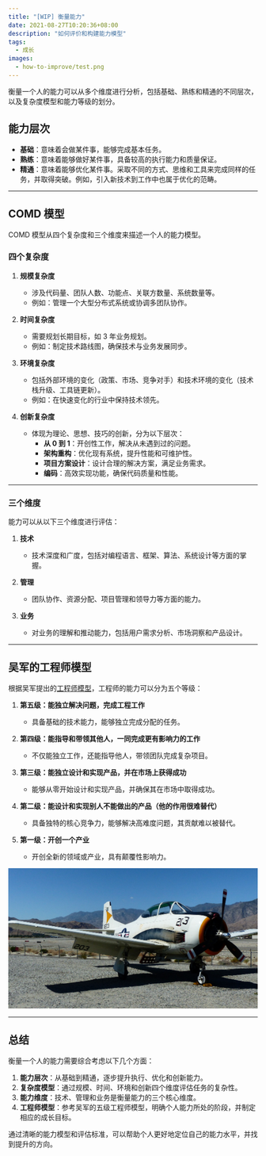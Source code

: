 ```yaml
---
title: "[WIP] 衡量能力"
date: 2021-08-27T10:20:36+08:00
description: "如何评价和构建能力模型"
tags:
  - 成长
images:
  - how-to-improve/test.png
---
```


衡量一个人的能力可以从多个维度进行分析，包括基础、熟练和精通的不同层次，以及复杂度模型和能力等级的划分。

## **能力层次**

- **基础**：意味着会做某件事，能够完成基本任务。
- **熟练**：意味着能够做好某件事，具备较高的执行能力和质量保证。
- **精通**：意味着能够优化某件事。采取不同的方式、思维和工具来完成同样的任务，并取得突破。例如，引入新技术到工作中也属于优化的范畴。

---

## **COMD 模型**

COMD 模型从四个复杂度和三个维度来描述一个人的能力模型。

### **四个复杂度**

1. **规模复杂度**  
   - 涉及代码量、团队人数、功能点、关联方数量、系统数量等。
   - 例如：管理一个大型分布式系统或协调多团队协作。

2. **时间复杂度**  
   - 需要规划长期目标，如 3 年业务规划。
   - 例如：制定技术路线图，确保技术与业务发展同步。

3. **环境复杂度**  
   - 包括外部环境的变化（政策、市场、竞争对手）和技术环境的变化（技术栈升级、工具链更新）。
   - 例如：在快速变化的行业中保持技术领先。

4. **创新复杂度**  
   - 体现为理论、思想、技巧的创新，分为以下层次：
     - **从 0 到 1**：开创性工作，解决从未遇到过的问题。
     - **架构重构**：优化现有系统，提升性能和可维护性。
     - **项目方案设计**：设计合理的解决方案，满足业务需求。
     - **编码**：高效实现功能，确保代码质量和性能。

---

### **三个维度**

能力可以从以下三个维度进行评估：

1. **技术**  
   - 技术深度和广度，包括对编程语言、框架、算法、系统设计等方面的掌握。

2. **管理**  
   - 团队协作、资源分配、项目管理和领导力等方面的能力。

3. **业务**  
   - 对业务的理解和推动能力，包括用户需求分析、市场洞察和产品设计。

---

## **吴军的工程师模型**

根据吴军提出的[工程师模型](https://www.cnblogs.com/jsjwk/p/10954650.html)，工程师的能力可以分为五个等级：

1. **第五级：能独立解决问题，完成工程工作**  
   - 具备基础的技术能力，能够独立完成分配的任务。

2. **第四级：能指导和带领其他人，一同完成更有影响力的工作**  
   - 不仅能独立工作，还能指导他人，带领团队完成复杂项目。

3. **第三级：能独立设计和实现产品，并在市场上获得成功**  
   - 能够从零开始设计和实现产品，并确保其在市场中取得成功。

4. **第二级：能设计和实现别人不能做出的产品（他的作用很难替代）**  
   - 具备独特的核心竞争力，能够解决高难度问题，其贡献难以被替代。

5. **第一级：开创一个产业**  
   - 开创全新的领域或产业，具有颠覆性影响力。

![工程师能力模型](image.png)

---

## **总结**

衡量一个人的能力需要综合考虑以下几个方面：
1. **能力层次**：从基础到精通，逐步提升执行、优化和创新能力。
2. **复杂度模型**：通过规模、时间、环境和创新四个维度评估任务的复杂性。
3. **能力维度**：技术、管理和业务是衡量能力的三个核心维度。
4. **工程师模型**：参考吴军的五级工程师模型，明确个人能力所处的阶段，并制定相应的成长目标。

通过清晰的能力模型和评估标准，可以帮助个人更好地定位自己的能力水平，并找到提升的方向。
